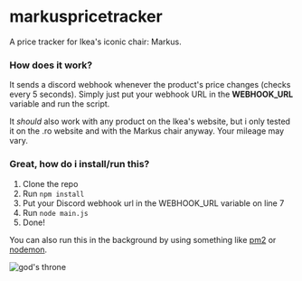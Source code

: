 # markuspricetracker
A price tracker for Ikea's iconic chair: Markus.

### How does it work?
It sends a discord webhook whenever the product's price changes (checks every 5 seconds). Simply just put your webhook URL in the **WEBHOOK_URL** variable and run the script.

It *should* also work with any product on the Ikea's website, but i only tested it on the .ro website and with the Markus chair anyway. Your mileage may vary.

### Great, how do i install/run this?
1. Clone the repo
2. Run `npm install`
3. Put your Discord webhook url in the WEBHOOK_URL variable on line 7
4. Run `node main.js`
5. Done!

You can also run this in the background by using something like [pm2](https://github.com/Unitech/pm2) or [nodemon](https://github.com/remy/nodemon).

![god's throne](https://www.ikea.com/ro/ro/images/products/markus-scaun-rotativ-vissle-gri-inchis__0724714_pe734597_s5.jpg?f=xl)
